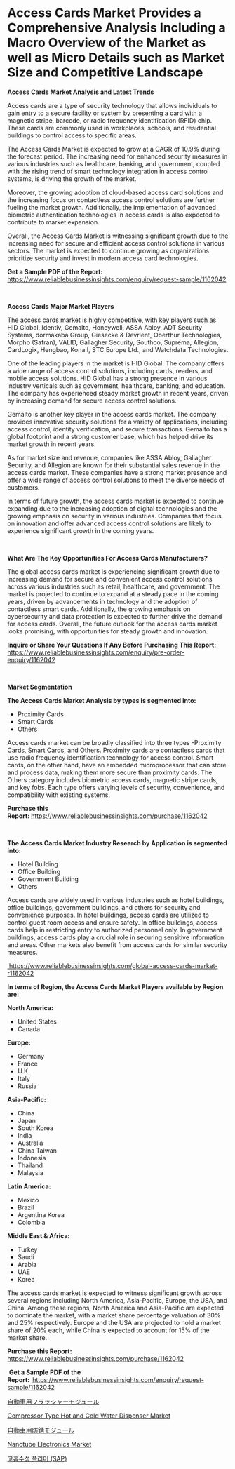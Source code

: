 <p><h1>Access Cards Market Provides a Comprehensive Analysis Including a Macro Overview of the Market as well as Micro Details such as Market Size and Competitive Landscape</h1></p><p><strong>Access Cards Market Analysis and Latest Trends</strong></p>
<p><p>Access cards are a type of security technology that allows individuals to gain entry to a secure facility or system by presenting a card with a magnetic stripe, barcode, or radio frequency identification (RFID) chip. These cards are commonly used in workplaces, schools, and residential buildings to control access to specific areas.</p><p>The Access Cards Market is expected to grow at a CAGR of 10.9% during the forecast period. The increasing need for enhanced security measures in various industries such as healthcare, banking, and government, coupled with the rising trend of smart technology integration in access control systems, is driving the growth of the market.</p><p>Moreover, the growing adoption of cloud-based access card solutions and the increasing focus on contactless access control solutions are further fueling the market growth. Additionally, the implementation of advanced biometric authentication technologies in access cards is also expected to contribute to market expansion.</p><p>Overall, the Access Cards Market is witnessing significant growth due to the increasing need for secure and efficient access control solutions in various sectors. The market is expected to continue growing as organizations prioritize security and invest in modern access card technologies.</p></p>
<p><strong>Get a Sample PDF of the Report:&nbsp;</strong> <a href="https://www.reliablebusinessinsights.com/enquiry/request-sample/1162042">https://www.reliablebusinessinsights.com/enquiry/request-sample/1162042</a></p>
<p>&nbsp;</p>
<p><strong>Access Cards Major Market Players</strong></p>
<p><p>The access cards market is highly competitive, with key players such as HID Global, Identiv, Gemalto, Honeywell, ASSA Abloy, ADT Security Systems, dormakaba Group, Giesecke & Devrient, Oberthur Technologies, Morpho (Safran), VALID, Gallagher Security, Southco, Suprema, Allegion, CardLogix, Hengbao, Kona I, STC Europe Ltd., and Watchdata Technologies.</p><p>One of the leading players in the market is HID Global. The company offers a wide range of access control solutions, including cards, readers, and mobile access solutions. HID Global has a strong presence in various industry verticals such as government, healthcare, banking, and education. The company has experienced steady market growth in recent years, driven by increasing demand for secure access control solutions.</p><p>Gemalto is another key player in the access cards market. The company provides innovative security solutions for a variety of applications, including access control, identity verification, and secure transactions. Gemalto has a global footprint and a strong customer base, which has helped drive its market growth in recent years.</p><p>As for market size and revenue, companies like ASSA Abloy, Gallagher Security, and Allegion are known for their substantial sales revenue in the access cards market. These companies have a strong market presence and offer a wide range of access control solutions to meet the diverse needs of customers.</p><p>In terms of future growth, the access cards market is expected to continue expanding due to the increasing adoption of digital technologies and the growing emphasis on security in various industries. Companies that focus on innovation and offer advanced access control solutions are likely to experience significant growth in the coming years.</p></p>
<p>&nbsp;</p>
<p><strong>What Are The Key Opportunities For Access Cards Manufacturers?</strong></p>
<p><p>The global access cards market is experiencing significant growth due to increasing demand for secure and convenient access control solutions across various industries such as retail, healthcare, and government. The market is projected to continue to expand at a steady pace in the coming years, driven by advancements in technology and the adoption of contactless smart cards. Additionally, the growing emphasis on cybersecurity and data protection is expected to further drive the demand for access cards. Overall, the future outlook for the access cards market looks promising, with opportunities for steady growth and innovation.</p></p>
<p><strong>Inquire or Share Your Questions If Any Before Purchasing This Report:</strong> <a href="https://www.reliablebusinessinsights.com/enquiry/pre-order-enquiry/1162042">https://www.reliablebusinessinsights.com/enquiry/pre-order-enquiry/1162042</a></p>
<p>&nbsp;</p>
<p><strong>Market Segmentation</strong></p>
<p><strong>The Access Cards Market Analysis by types is segmented into:</strong></p>
<p><ul><li>Proximity Cards</li><li>Smart Cards</li><li>Others</li></ul></p>
<p><p>Access cards market can be broadly classified into three types -Proximity Cards, Smart Cards, and Others. Proximity cards are contactless cards that use radio frequency identification technology for access control. Smart cards, on the other hand, have an embedded microprocessor that can store and process data, making them more secure than proximity cards. The Others category includes biometric access cards, magnetic stripe cards, and key fobs. Each type offers varying levels of security, convenience, and compatibility with existing systems.</p></p>
<p><strong>Purchase this Report:&nbsp;</strong><a href="https://www.reliablebusinessinsights.com/purchase/1162042">https://www.reliablebusinessinsights.com/purchase/1162042</a></p>
<p>&nbsp;</p>
<p><strong>The Access Cards Market Industry Research by Application is segmented into:</strong></p>
<p><ul><li>Hotel Building</li><li>Office Building</li><li>Government Building</li><li>Others</li></ul></p>
<p><p>Access cards are widely used in various industries such as hotel buildings, office buildings, government buildings, and others for security and convenience purposes. In hotel buildings, access cards are utilized to control guest room access and ensure safety. In office buildings, access cards help in restricting entry to authorized personnel only. In government buildings, access cards play a crucial role in securing sensitive information and areas. Other markets also benefit from access cards for similar security measures.</p></p>
<p><a href="https://www.reliablebusinessinsights.com/global-access-cards-market-r1162042">&nbsp;https://www.reliablebusinessinsights.com/global-access-cards-market-r1162042</a></p>
<p><strong>In terms of Region, the Access Cards Market Players available by Region are:</strong></p>
<p>
    <p> <strong> North America: </strong>
        <ul>
            <li>United States</li>
            <li>Canada</li>
        </ul>
        </p> 
    <p> <strong> Europe: </strong>
        <ul>
            <li>Germany</li>
            <li>France</li>
            <li>U.K.</li>
            <li>Italy</li>
            <li>Russia</li>
        </ul>
        </p> 
    <p> <strong> Asia-Pacific: </strong>
        <ul>
            <li>China</li>
            <li>Japan</li>
            <li>South Korea</li>
            <li>India</li>
            <li>Australia</li>
            <li>China Taiwan</li>
            <li>Indonesia</li>
            <li>Thailand</li>
            <li>Malaysia</li>
        </ul>
        </p> 
    <p> <strong> Latin America: </strong>
        <ul>
            <li>Mexico</li>
            <li>Brazil</li>
            <li>Argentina Korea</li>
            <li>Colombia</li>
        </ul>
        </p> 
    <p> <strong> Middle East & Africa: </strong>
        <ul>
            <li>Turkey</li>
            <li>Saudi</li>
            <li>Arabia</li>
            <li>UAE</li>
            <li>Korea</li>
        </ul>
    </p>
    </p>
<p><p>The access cards market is expected to witness significant growth across several regions including North America, Asia-Pacific, Europe, the USA, and China. Among these regions, North America and Asia-Pacific are expected to dominate the market, with a market share percentage valuation of 30% and 25% respectively. Europe and the USA are projected to hold a market share of 20% each, while China is expected to account for 15% of the market share.</p></p>
<p><strong>Purchase this Report: </strong><a href="https://www.reliablebusinessinsights.com/purchase/1162042">https://www.reliablebusinessinsights.com/purchase/1162042</a></p>
<p>&nbsp;<strong>Get a Sample PDF of the Report:&nbsp;&nbsp;</strong><a href="https://www.reliablebusinessinsights.com/enquiry/request-sample/1162042">https://www.reliablebusinessinsights.com/enquiry/request-sample/1162042</a></p>
<p><strong></strong></p>
<p><p><a href="https://github.com/EstelWisozk1/Market-Research-Report-List-1/blob/main/199147297952.md">自動車用フラッシャーモジュール</a></p><p><a href="https://github.com/cameroneffertz/Market-Research-Report-List-1/blob/main/compressor-type-hot-and-cold-water-dispenser-market.md">Compressor Type Hot and Cold Water Dispenser Market</a></p><p><a href="https://github.com/andym141978/Market-Research-Report-List-1/blob/main/668984097953.md">自動車用防錆モジュール</a></p><p><a href="https://issuu.com/reportprime-2/docs/nanotube-electronics-market-size-2030.pptx">Nanotube Electronics Market</a></p><p><a href="https://github.com/ROBERTS65DAVID/Market-Research-Report-List-1/blob/main/239076689450.md">고흡수성 폴리머 (SAP)</a></p></p>